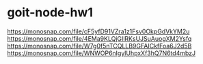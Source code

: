 # goit-node-hw1

https://monosnap.com/file/cF5yfD91VZra1z1Fsv0OkpGdVkYM2u
https://monosnap.com/file/4EMa9KLQjGIlRKsUJSuAuogXM2Ysfq
https://monosnap.com/file/W7g0f5nTCQLLB9GFAICkfFoa6J2d5B
https://monosnap.com/file/WNWOP6nIgylUhpxXf3hQ7N6td4mbzJ
